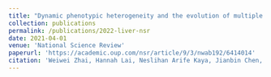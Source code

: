 ```yaml
---
title: "Dynamic phenotypic heterogeneity and the evolution of multiple RNA subtypes in hepatocellular carcinoma: the PLANET study"
collection: publications
permalink: /publications/2022-liver-nsr
date: 2021-04-01
venue: 'National Science Review'
paperurl: 'https://academic.oup.com/nsr/article/9/3/nwab192/6414014'
citation: 'Weiwei Zhai, Hannah Lai, Neslihan Arife Kaya, Jianbin Chen, Hechuan Yang, Bingxin Lu, Jia Qi Lim, Siming Ma, Sin Chi Chew, Khi Pin Chua, Jacob Josiah Santiago Alvarez, Pauline Jieqi Chen, Mei Mei Chang, Lingyan Wu, Brian K P Goh, Alexander Yaw-Fui Chung, Chung Yip Chan, Peng Chung Cheow, Ser Yee Lee, Juinn Huar Kam, Alfred Wei-Chieh Kow, Iyer Shridhar Ganpathi, Rawisak Chanwat, Jidapa Thammasiri, Boon Koon Yoong, Diana Bee-Lan Ong, Vanessa H de Villa, Rouchelle D Dela Cruz, Tracy Jiezhen Loh, Wei Keat Wan, Zeng Zeng, Anders Jacobsen Skanderup, Yin Huei Pang, Krishnakumar Madhavan, Tony Kiat-Hon Lim, Glenn Bonney, Wei Qiang Leow, Valerie Chew, Yock Young Dan, Wai Leong Tam, Han Chong Toh, Roger Sik-Yin Foo, Pierce Kah-Hoe Chow, Dynamic phenotypic heterogeneity and the evolution of multiple RNA subtypes in hepatocellular carcinoma: the PLANET study, National Science Review, Volume 9, Issue 3, March 2022, nwab192, https://doi.org/10.1093/nsr/nwab192'
---
```

